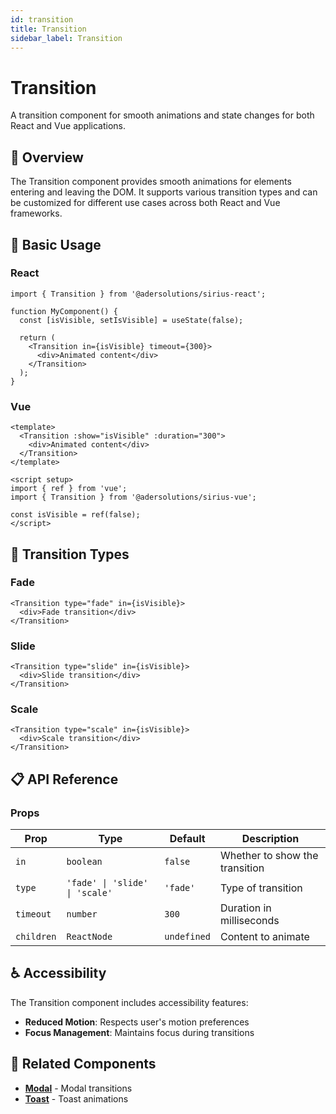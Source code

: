 ```yaml
---
id: transition
title: Transition
sidebar_label: Transition
---
```


# Transition

A transition component for smooth animations and state changes for both React and Vue applications.

## 📖 Overview

The Transition component provides smooth animations for elements entering and leaving the DOM. It supports various transition types and can be customized for different use cases across both React and Vue frameworks.

## 🚀 Basic Usage

### React

```tsx
import { Transition } from '@adersolutions/sirius-react';

function MyComponent() {
  const [isVisible, setIsVisible] = useState(false);

  return (
    <Transition in={isVisible} timeout={300}>
      <div>Animated content</div>
    </Transition>
  );
}
```

### Vue

```vue
<template>
  <Transition :show="isVisible" :duration="300">
    <div>Animated content</div>
  </Transition>
</template>

<script setup>
import { ref } from 'vue';
import { Transition } from '@adersolutions/sirius-vue';

const isVisible = ref(false);
</script>
```

## 🎨 Transition Types

### Fade

```tsx
<Transition type="fade" in={isVisible}>
  <div>Fade transition</div>
</Transition>
```

### Slide

```tsx
<Transition type="slide" in={isVisible}>
  <div>Slide transition</div>
</Transition>
```

### Scale

```tsx
<Transition type="scale" in={isVisible}>
  <div>Scale transition</div>
</Transition>
```

## 📋 API Reference

### Props

| Prop | Type | Default | Description |
|------|------|---------|-------------|
| `in` | `boolean` | `false` | Whether to show the transition |
| `type` | `'fade' \| 'slide' \| 'scale'` | `'fade'` | Type of transition |
| `timeout` | `number` | `300` | Duration in milliseconds |
| `children` | `ReactNode` | `undefined` | Content to animate |

## ♿ Accessibility

The Transition component includes accessibility features:

- **Reduced Motion**: Respects user's motion preferences
- **Focus Management**: Maintains focus during transitions

## 🔗 Related Components

- **[Modal](/docs/components/overleys/modal)** - Modal transitions
- **[Toast](/docs/components/feedbacks/toast)** - Toast animations
